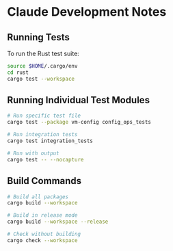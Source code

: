 # Claude Development Notes

## Running Tests

To run the Rust test suite:
```bash
source $HOME/.cargo/env
cd rust
cargo test --workspace
```

## Running Individual Test Modules

```bash
# Run specific test file
cargo test --package vm-config config_ops_tests

# Run integration tests
cargo test integration_tests

# Run with output
cargo test -- --nocapture
```

## Build Commands

```bash
# Build all packages
cargo build --workspace

# Build in release mode
cargo build --workspace --release

# Check without building
cargo check --workspace
```